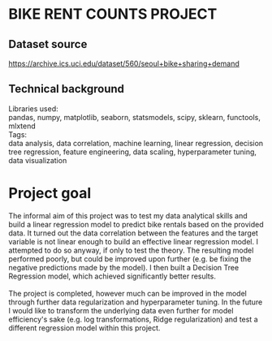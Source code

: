 # BIKE RENT COUNTS PROJECT

## Dataset source
https://archive.ics.uci.edu/dataset/560/seoul+bike+sharing+demand</br>

## Technical background
Libraries used:</br>
pandas, numpy, matplotlib, seaborn, statsmodels, scipy, sklearn, functools, mlxtend</br>
Tags:</br>
data analysis, data correlation, machine learning, linear regression, decision tree regression, feature engineering, data scaling, hyperparameter tuning, data visualization</br>

# Project goal
The informal aim of this project was to test my data analytical skills and build a linear regression model to predict bike rentals based on the provided data. It turned out the data correlation between the features and the target variable is not linear enough to build an effective linear regression model. I attempted to do so anyway, if only to test the theory. The resulting model performed poorly, but could be improved upon further (e.g. be fixing the negative predictions made by the model). I then built a Decision Tree Regression model, which achieved significantly better results.</br>
</br>
The project is completed, however much can be improved in the model through further data regularization and hyperparameter tuning. In the future I would like to transform the underlying data even further for model efficiency's sake (e.g. log transformations, Ridge regularization) and test a different regression model within this project.</br>